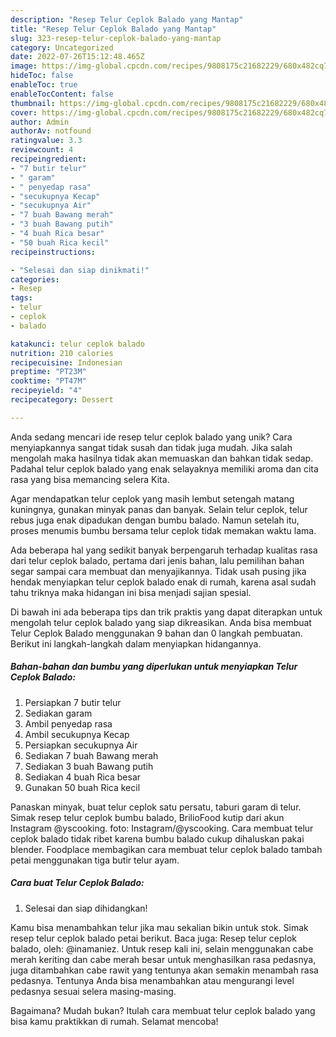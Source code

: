 ```yaml
---
description: "Resep Telur Ceplok Balado yang Mantap"
title: "Resep Telur Ceplok Balado yang Mantap"
slug: 323-resep-telur-ceplok-balado-yang-mantap
category: Uncategorized
date: 2022-07-26T15:12:48.465Z
image: https://img-global.cpcdn.com/recipes/9808175c21682229/680x482cq70/telur-ceplok-balado-foto-resep-utama.jpg
hideToc: false
enableToc: true
enableTocContent: false
thumbnail: https://img-global.cpcdn.com/recipes/9808175c21682229/680x482cq70/telur-ceplok-balado-foto-resep-utama.jpg
cover: https://img-global.cpcdn.com/recipes/9808175c21682229/680x482cq70/telur-ceplok-balado-foto-resep-utama.jpg
author: Admin
authorAv: notfound
ratingvalue: 3.3
reviewcount: 4
recipeingredient:
- "7 butir telur"
- " garam"
- " penyedap rasa"
- "secukupnya Kecap"
- "secukupnya Air"
- "7 buah Bawang merah"
- "3 buah Bawang putih"
- "4 buah Rica besar"
- "50 buah Rica kecil"
recipeinstructions:

- "Selesai dan siap dinikmati!"
categories:
- Resep
tags:
- telur
- ceplok
- balado

katakunci: telur ceplok balado 
nutrition: 210 calories
recipecuisine: Indonesian
preptime: "PT23M"
cooktime: "PT47M"
recipeyield: "4"
recipecategory: Dessert

---
```





Anda sedang mencari ide resep telur ceplok balado yang unik? Cara menyiapkannya sangat tidak susah dan tidak juga mudah. Jika salah mengolah maka hasilnya tidak akan memuaskan dan bahkan tidak sedap. Padahal telur ceplok balado yang enak selayaknya memiliki aroma dan cita rasa yang bisa memancing selera Kita.





Agar mendapatkan telur ceplok yang masih lembut setengah matang kuningnya, gunakan minyak panas dan banyak. Selain telur ceplok, telur rebus juga enak dipadukan dengan bumbu balado. Namun setelah itu, proses menumis bumbu bersama telur ceplok tidak memakan waktu lama.

Ada beberapa hal yang sedikit banyak berpengaruh terhadap kualitas rasa dari telur ceplok balado, pertama dari jenis bahan, lalu pemilihan bahan segar sampai cara membuat dan menyajikannya. Tidak usah pusing jika hendak menyiapkan telur ceplok balado enak di rumah, karena asal sudah tahu triknya maka hidangan ini bisa menjadi sajian spesial.






Di bawah ini ada beberapa tips dan trik praktis yang dapat diterapkan untuk mengolah telur ceplok balado yang siap dikreasikan. Anda bisa membuat Telur Ceplok Balado menggunakan 9 bahan dan 0 langkah pembuatan. Berikut ini langkah-langkah dalam menyiapkan hidangannya.

<!--inarticleads1-->

##### Bahan-bahan dan bumbu yang diperlukan untuk menyiapkan Telur Ceplok Balado:

1. Persiapkan 7 butir telur
1. Sediakan  garam
1. Ambil  penyedap rasa
1. Ambil secukupnya Kecap
1. Persiapkan secukupnya Air
1. Sediakan 7 buah Bawang merah
1. Sediakan 3 buah Bawang putih
1. Sediakan 4 buah Rica besar
1. Gunakan 50 buah Rica kecil


Panaskan minyak, buat telur ceplok satu persatu, taburi garam di telur. Simak resep telur ceplok bumbu balado, BrilioFood kutip dari akun Instagram @yscooking. foto: Instagram/@yscooking. Cara membuat telur ceplok balado tidak ribet karena bumbu balado cukup dihaluskan pakai blender. Foodplace membagikan cara membuat telur ceplok balado tambah petai menggunakan tiga butir telur ayam. 

<!--inarticleads2-->

##### Cara buat Telur Ceplok Balado:


1. Selesai dan siap dihidangkan!

Kamu bisa menambahkan telur jika mau sekalian bikin untuk stok. Simak resep telur ceplok balado petai berikut. Baca juga: Resep telur ceplok balado, oleh: @inamaniez. Untuk resep kali ini, selain menggunakan cabe merah keriting dan cabe merah besar untuk menghasilkan rasa pedasnya, juga ditambahkan cabe rawit yang tentunya akan semakin menambah rasa pedasnya. Tentunya Anda bisa menambahkan atau mengurangi level pedasnya sesuai selera masing-masing. 

Bagaimana? Mudah bukan? Itulah cara membuat telur ceplok balado yang bisa kamu praktikkan di rumah. Selamat mencoba!
